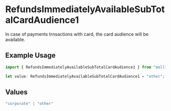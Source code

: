 # RefundsImmediatelyAvailableSubTotalCardAudience1

In case of payments trnsactions with card, the card audience will be available.

## Example Usage

```typescript
import { RefundsImmediatelyAvailableSubTotalCardAudience1 } from "mollie-api-typescript/models/operations";

let value: RefundsImmediatelyAvailableSubTotalCardAudience1 = "other";
```

## Values

```typescript
"corporate" | "other"
```